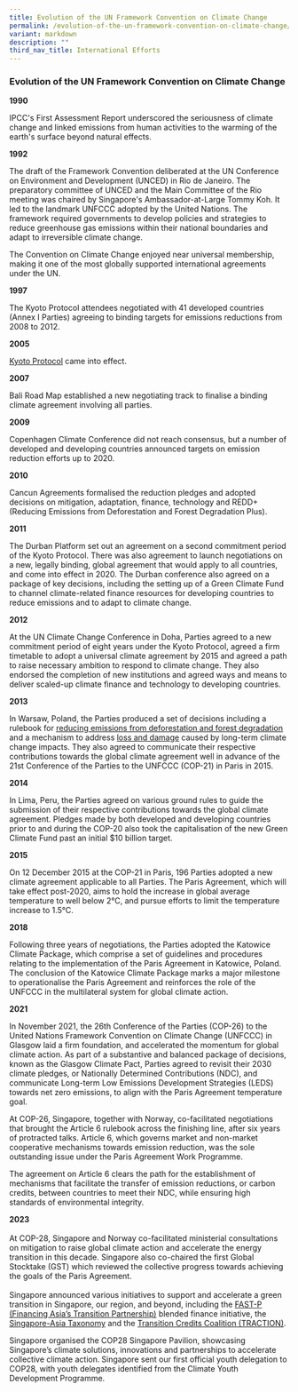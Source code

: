 ```yaml
---
title: Evolution of the UN Framework Convention on Climate Change
permalink: /evolution-of-the-un-framework-convention-on-climate-change/
variant: markdown
description: ""
third_nav_title: International Efforts
---
```

### Evolution of the UN Framework Convention on Climate Change
**1990**

IPCC's First Assessment Report underscored the seriousness of climate
change and linked emissions from human activities to the warming of the
earth's surface beyond natural effects.

**1992**

The draft of the Framework Convention deliberated at the UN Conference
on Environment and Development (UNCED) in Rio de Janeiro. The preparatory
committee of UNCED and the Main Committee of the Rio meeting was chaired
by Singapore's Ambassador-at-Large Tommy Koh. It led to the landmark UNFCCC
adopted by the United Nations. The framework required governments to develop
policies and strategies to reduce greenhouse gas emissions within their
national boundaries and adapt to irreversible climate change.<p></p>
<p>The Convention on Climate Change enjoyed near universal membership, making
it one of the most globally supported international agreements under the
UN.</p>
<p><strong>1997</strong>
</p>
<p>The Kyoto Protocol attendees negotiated with 41 developed countries (Annex
I Parties) agreeing to binding targets for emissions reductions from 2008
to 2012.</p>
<p><strong>2005</strong>
</p>
<p><a href="https://unfccc.int/process-and-meetings/the-kyoto-protocol/what-is-the-kyoto-protocol/kyoto-protocol-targets-for-the-first-commitment-period" rel="noopener noreferrer nofollow" target="_blank">Kyoto Protocol</a> came
into effect.</p>
<p><strong>2007</strong>
</p>
<p>Bali Road Map established a new negotiating track to finalise a binding
climate agreement involving all parties.</p>
<p><strong>2009</strong>
</p>
<p>Copenhagen Climate Conference did not reach consensus, but a number of
developed and developing countries announced targets on emission reduction
efforts up to 2020.</p>
<p><strong>2010</strong>
</p>
<p>Cancun Agreements formalised the reduction pledges and adopted decisions
on mitigation, adaptation, finance, technology and REDD+ (Reducing Emissions
from Deforestation and Forest Degradation Plus).</p>
<p><strong>2011</strong>
</p>
<p>The Durban Platform set out an agreement on a second commitment period
of the Kyoto Protocol. There was also agreement to launch negotiations
on a new, legally binding, global agreement that would apply to all countries,
and come into effect in 2020. The Durban conference also agreed on a package
of key decisions, including the setting up of a Green Climate Fund to channel
climate-related finance resources for developing countries to reduce emissions
and to adapt to climate change.</p>
<p><strong>2012</strong>
</p>
<p>At the UN Climate Change Conference in Doha, Parties agreed to a new commitment
period of eight years under the Kyoto Protocol, agreed a firm timetable
to adopt a universal climate agreement by 2015 and agreed a path to raise
necessary ambition to respond to climate change. They also endorsed the
completion of new institutions and agreed ways and means to deliver scaled-up
climate finance and technology to developing countries.</p>
<p><strong>2013</strong>
</p>
<p>In Warsaw, Poland, the Parties produced a set of decisions including a
rulebook for <a href="https://redd.unfccc.int/" class="Hyperlink SCXW209161515 BCX0" rel="noreferrer noopener" target="_blank"><u>reducing emissions from deforestation and forest degradation</u></a> and
a mechanism to address <a href="https://unfccc.int/topics/adaptation-and-resilience/workstreams/approaches-to-address-loss-and-damage-associated-with-climate-change-impacts-in-developing-countries" class="Hyperlink SCXW209161515 BCX0" rel="noreferrer noopener" target="_blank"><u>loss and damage</u></a> caused
by long-term climate change impacts. They also agreed to communicate their
respective contributions towards the global climate agreement well in advance
of the 21st Conference of the Parties to the UNFCCC (COP-21) in Paris in
2015.</p>
<p><strong>2014</strong>
</p>
<p>In Lima, Peru, the Parties agreed on various ground rules to guide the
submission of their respective contributions towards the global climate
agreement. Pledges made by both developed and developing countries prior
to and during the COP-20 also took the capitalisation of the new Green
Climate Fund past an initial $10 billion target.</p>
<p><strong>2015</strong>
</p>
<p>On 12 December 2015 at the COP-21 in Paris, 196 Parties adopted a new
climate agreement applicable to all Parties. The Paris Agreement, which
will take effect post-2020, aims to hold the increase in global average
temperature to well below 2°C, and pursue efforts to limit the temperature
increase to 1.5°C.</p>
<p><strong>2018</strong>
</p>
<p>Following three years of negotiations, the Parties adopted the Katowice
Climate Package, which comprise a set of guidelines and procedures relating
to the implementation of the Paris Agreement in Katowice, Poland. The conclusion
of the Katowice Climate Package marks a major milestone to operationalise
the Paris Agreement and reinforces the role of the UNFCCC in the multilateral
system for global climate action.</p>
<p><strong>2021</strong>
</p>
<p>In November 2021, the 26th Conference of the Parties (COP-26) to the United
Nations Framework Convention on Climate Change (UNFCCC) in Glasgow laid
a firm foundation, and accelerated the momentum for global climate action.
As part of a substantive and balanced package of decisions, known as the
Glasgow Climate Pact, Parties agreed to revisit their 2030 climate pledges,
or Nationally Determined Contributions (NDC), and communicate Long-term
Low Emissions Development Strategies (LEDS) towards net zero emissions,
to align with the Paris Agreement temperature goal.</p>
<p>At COP-26, Singapore, together with Norway, co-facilitated negotiations
that brought the Article 6 rulebook across the finishing line, after six
years of protracted talks. Article 6, which governs market and non-market
cooperative mechanisms towards emission reduction, was the sole outstanding
issue under the Paris Agreement Work Programme.</p>
<p>The agreement on Article 6 clears the path for the establishment of mechanisms
that facilitate the transfer of emission reductions, or carbon credits,
between countries to meet their NDC, while ensuring high standards of environmental
integrity.</p>
<p><strong>2023</strong>&nbsp;
<br>&nbsp;
<br>At COP-28, Singapore and Norway co-facilitated ministerial consultations
on mitigation to raise global climate action and accelerate the energy
transition in this decade. Singapore also co-chaired the first Global Stocktake
(GST) which reviewed the collective progress towards achieving the goals
of the Paris Agreement. &nbsp;
<br>&nbsp;
<br>Singapore announced various initiatives to support and accelerate a green
transition in Singapore, our region, and beyond, including the <a href="https://www.mas.gov.sg/news/speeches/2023/getting-transition-finance-right" class="Hyperlink SCXW130847801 BCX0" rel="noreferrer noopener" target="_blank">FAST-P (Financing Asia’s Transition Partnership)</a> blended
finance initiative, the <a href="https://www.mas.gov.sg/news/media-releases/2023/mas-launches-worlds-first-multi-sector-transition-taxonomy" class="Hyperlink SCXW130847801 BCX0" rel="noreferrer noopener" target="_blank">Singapore-Asia Taxonomy</a> and
the <a href="https://www.mas.gov.sg/news/media-releases/2023/mas-launches-traction-and-announces-pilots-to-develop-transition-credits" class="Hyperlink SCXW130847801 BCX0" rel="noreferrer noopener" target="_blank">Transition Credits Coalition (TRACTION)</a>.&nbsp;</p>
<p>Singapore organised the COP28 Singapore Pavilion, showcasing Singapore’s
climate solutions, innovations and partnerships to accelerate collective
climate action.<strong> </strong>Singapore sent our first official youth
delegation to COP28, with youth delegates identified from the Climate Youth
Development Programme.</p>